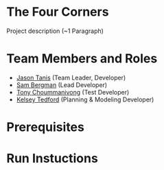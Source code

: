 # The Four Corners

Project description (~1 Paragraph)

# Team Members and Roles

* [Jason Tanis](https://github.com/Jason-Tanis/CIS350-HW2-Tanis.git) (Team Leader, Developer)
* [Sam Bergman](https://github.com/bergmasa/CIS350-HW2-Bergman.git) (Lead Developer)
* [Tony Choummanivong](https://github.com/TonyCyber6/CIS350-HW2--Choummanivong-.git) (Test Developer)
* [Kelsey Tedford](https://github.com/kelseytedford/CIS350-HW2-Tedford) (Planning & Modeling Developer)

# Prerequisites

# Run Instuctions
